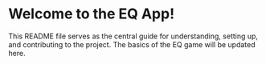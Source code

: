 # Welcome to the EQ App!

 This README file serves as the central guide for understanding, setting up, and contributing to the project.
 The basics of the EQ game will be updated here. 